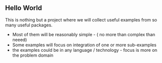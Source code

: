 Hello World 
-----------
This is nothing but a project where we will collect useful examples from so many useful packages.
* Most of them will be reasonably simple - ( no more than complex than neeed) 
* Some examples will focus on integration of one or more sub-examples
* the examples could be in any language / technology - focus is more on the problem domain
